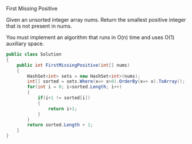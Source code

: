 First Missing Positive

Given an unsorted integer array nums. Return the smallest positive integer that is not present in nums.

You must implement an algorithm that runs in O(n) time and uses O(1) auxiliary space.

```csharp
public class Solution
{
    public int FirstMissingPositive(int[] nums)
    {
        HashSet<int> sets = new HashSet<int>(nums);
        int[] sorted = sets.Where(x=> x>0).OrderBy(x=> x).ToArray();
        for(int i = 0; i<sorted.Length; i++)
        {
            if(i+1 != sorted[i])
            {
                return i+1;
            }
        }
        return sorted.Length + 1;
    }
}
